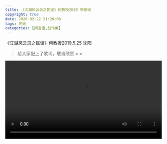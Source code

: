 ```yaml
---
title: 《江湖风云录之民谣》何教授2019 带歌词
copyright: true
date: 2020-02-22 21:20:08
tags: 民谣
categories: [闲言语,创作集]
---
```


《江湖风云录之民谣》何教授2019.5.25 沈阳  
> 给大家配上了歌词，敬请欣赏 = =


<video src="http://cdn.ghostsf.com/%E6%B1%9F%E6%B9%96%E9%A3%8E%E4%BA%91%E5%BD%95%E4%B9%8B%E6%B0%91%E8%B0%A3.mp4" autoplay="autoplay" id="video" loop="loop" style="width:100%"></video>

<!--more-->
